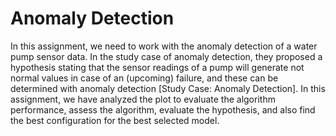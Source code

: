 # Anomaly Detection
In this assignment, we need to work with the anomaly detection of a water pump sensor data. In the study case of anomaly detection, they proposed a hypothesis stating that the sensor readings of a pump will generate not normal values in case of an (upcoming) failure, and these can be determined with anomaly detection [Study Case: Anomaly Detection]. In this assignment, we have analyzed the plot to evaluate the algorithm performance, assess the algorithm, evaluate the hypothesis, and also find the best configuration for the best selected model. 
